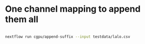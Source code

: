 # One channel mapping to append them all

```bash

nextflow run cgpu/append-suffix --input testdata/lalo.csv
```